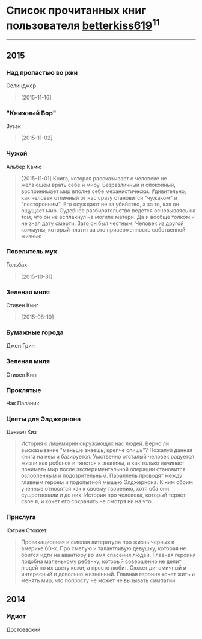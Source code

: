 # Список прочитанных книг пользователя [betterkiss619](http://vk.com/id47544630)<sup>11</sup>
---

## 2015

### Над пропастью во ржи
Селинджер
> [2015-11-16] 


### "Книжный Вор"
Зузак
> [2015-11-02] 


### Чужой
Альбер Камю
> [2015-11-01] Книга, которая рассказывает о человеке не желающем врать себе и миру.
> Безразличный и спокойный, воспринимает мир вполне себе механистически.
> Удивительно, как человек отличный от нас сразу становится "чужаком" и "посторонним".
> Его осуждают не за убийство, а за то, как он ощущает мир.
> Судебное разбирательство ведется основываясь на том, что он не всплакнул на могиле матери.
> Да и вообще толком и не знал дату смерти. 
> Зато он был честным.
> Человек из другой коммуны, который платит за это приверженность собственной жизнью


### Повелитель мух
Гольбах
> [2015-10-31] 


### Зеленая миля
Стивен Кинг
> [2015-08-10] 


### Бумажные города
Джон Грин


### Зеленая миля
Стивен Кинг


### Проклятые
Чак Паланик


### Цветы для Элджернона
Дэниэл Киз
> История о лицемирии окружающих нас людей.
> Верно ли высказывание "меньше знаешь, крепче спишь"?
> Пожалуй данная книга на нем и базируется.
> Умственно отсталый человек радуется жизни как ребенок и тянется к знаниям, а как только начинает понимать мир после экспериментальной операции становится озлобленным и подозрительным.
> Параллель проводят между главным героем и подопытной мышью Элджернона. К ним обоим ученные относятся как к своему творению, хотя оба они существовали и до них.
> История про человека, который теряет свое я, и хочет его сохранить не смотря ни на что.


### Прислуга
Кэтрин Стоккет
> Провакационная и смелая литература про жизнь черных в америке 60-х.
> Про смелую и талантливую девушку, которая не боится идти на авантюру во имя спасения людей.
> Главная героиня подобна маленькому ребенку, который совершенно не делит людей по их цвету кожи, а просто любит.
> Сюжет динамичный и интересный и довольно жизненный.
> Главная героиня хочет жить и менять мир, что попросту не может не вызывать симпатии



## 2014

### Идиот
Достоевский




